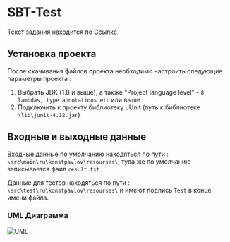 # SBT-Test
Текст задания находится по [Ссылке](https://github.com/KonstantinPavlov/SBT-Test/blob/master/task.md "Задание к проекту")

## Установка проекта

После скачивания файлов проекта необходимо настроить следующие параметры проекта :

1. Выбрать JDK (1.8 и выше), а также "Project language level" - `8 lambdas, type annotations etc` или выше
2. Подключить к проекту библиотеку JUnit (путь к библиотеке `\lib\junit-4.12.jar`)

## Входные и выходные данные

Входные данные по умолчанию находяться по пути : `\src\main\ru\konstpavlov\resourses\`, туда же по умолчанию записывается файл `result.txt`

Данные для тестов находяться по пути : `\src\test\ru\konstpavlov\resourses\` и имеют подпись `Test` в конце имени файла.

### UML Диаграмма

![UML](http://s8.hostingkartinok.com/uploads/images/2017/01/58944a63799708aa324b9708bb81ffd5.jpg)
